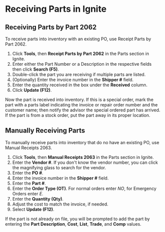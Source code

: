 # Receiving Parts in Ignite

## Receiving Parts by Part 2062

To receive parts into inventory with an existing PO, use Receipt Parts by Part 2062.

1. Click **Tools**, then **Receipt Parts by Part 2062** in the Parts section in Ignite.
2. Enter either the Part Number or a Description in the respective fields then click **Search (F5)**.
3. Double-click the part you are receiving if multiple parts are listed.
4. (Optionally) Enter the invoice number in the **Shipper #** field.
5. Enter the quantity received in the box under the **Received** column.
6. Click **Update (F12)**.

Now the part is received into inventory. If this is a special order, mark the part with a parts label indicating the invoice or repair order number and the customer name; then notify the advisor the special ordered part has arrived. If the part is from a stock order, put the part away in its proper location.

## Manually Receiving Parts

To manually receive parts into inventory that do no have an existing PO, use Manual Receipts 2063.

1. Click **Tools**, then **Manual Receipts 2063** in the Parts section in Ignite.
2. Enter the **Vendor #**. If you don't know the vendor number, you can click the magnifying glass to search for the vendor.
3. Enter the **PO #**.
4. Enter the invoice number in the **Shipper #** field.
5. Enter the **Part #**.
6. Enter the **Order Type (OT)**. For normal orders enter *NO*, for Emergency Orders enter *E*. 
7. Enter the **Quantity (Qty)**.
8. Adjust the cost to match the invoice, if needed.
9. Select **Update (F12)**.

If the part is not already on file, you will be prompted to add the part by entering the **Part Description**, **Cost**, **List**, **Trade**, and **Comp** values.
